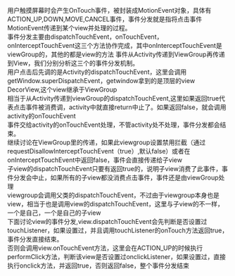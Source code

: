用户触摸屏幕时会产生OnTouch事件，被封装成MotionEvent对象，具体有ACTION_UP,DOWN,MOVE,CANCEL事件，事件分发就是指将点击事件MotionEvent传递到某个view并处理的过程。  
事件分发主要由dispatchTouchEvent，onTouchEvent，onInterceptTouchEvent这三个方法协作完成，其中onInterceptTouchEvent是viewGroup的，其他的都是view的方法 
事件从Activity传递到ViewGroup再传递到View，我们分别分析这三个的事件分发机制。  
用户点击后先调的是Activity的dispatchTouchEvent，这里会调用getWindow.superDispatchEvent，getwindow拿到的是顶层的view DecorView,这个view继承于ViewGroup  
相当于从Activity传递到viewGroup的dispatchTouchEvent,这里如果返回true代表点击事件被消费调，activity中就直接return中止了。如果返回false，就会调用activity的onTouchEvent  
事件交给activity的onTouchEvent处理，不管activity处不处理，事件分发都会结束。  
继续讨论在ViewGroup里的传递，如果此viewgroup设置禁用拦截（通过requestDisallowInterceptTouchEvent（true）,默认false）或者在onInterceptTouchEvent中返回false，事件会直接传递给子view  
子view的dispatchTouchEvent只要有返回true的，说明子view消费了此事件，事件分发会中止，如果所有的子view都没消费点击事件，事件还是由viewGroup处理  
viewgroup会调用父类的dispatchTouchEvent，不过由于viewgroup本身也是view，相当于也是调用view的dispatchTouchEvent，这里与子view的不一样，一个是自己，一个是自己的子view  
下面讨论view的事件分发,view.dispatchTouchEvent会先判断是否设置过touchListener，如果设置过，并且调用touchListener的onTouch方法返回true，事件分发直接结束。  
否则会调用view.onTouchEvent方法，这里会在ACTION_UP的时候执行performClick方法，判断该view是否设置过onclickListener，如果设置过，直接执行onclick方法，并返回true，否则返回false，整个事件分发结束




